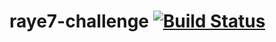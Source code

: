 # raye7-challenge       [![Build Status](https://travis-ci.org/MoamenAbdelwahed/raye7-challenge.svg?branch=master)](https://travis-ci.org/MoamenAbdelwahed/raye7-challenge)
